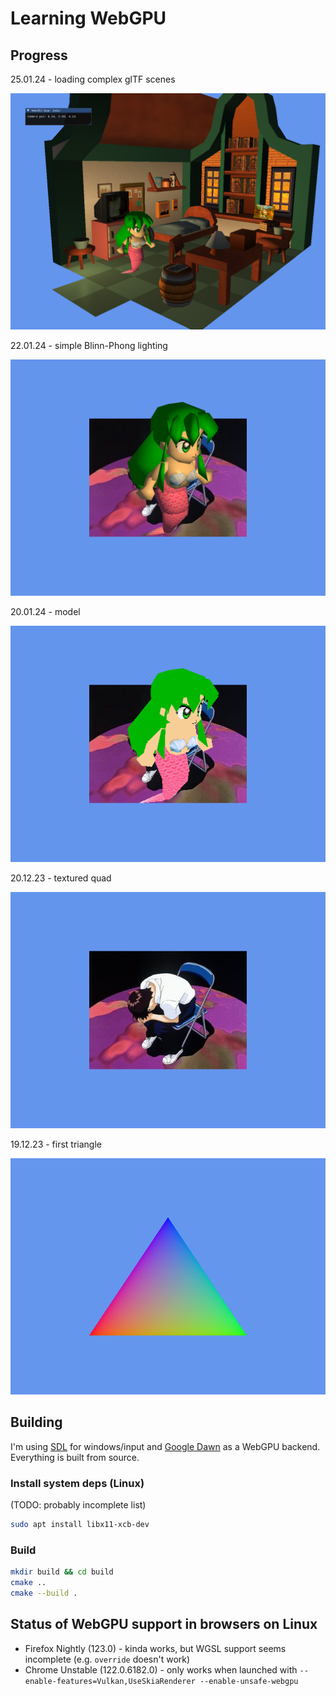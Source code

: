 # Learning WebGPU

## Progress

25.01.24 - loading complex glTF scenes

![gltf_scene_loading](screenshots/5_gltf_scene_loading.png)

22.01.24 - simple Blinn-Phong lighting

![blinn_phong](screenshots/4_blinn_phong.png)

20.01.24 - model

![model](screenshots/3_model.png)

20.12.23 - textured quad

![textured_quad](screenshots/2_textured_quad.png)

19.12.23 - first triangle

![triangle](screenshots/1_triangle.png)

## Building

I'm using [SDL](https://github.com/libsdl-org/SDL) for windows/input and [Google Dawn](https://github.com/google/dawn) as a WebGPU backend. Everything is built from source.

### Install system deps (Linux)

(TODO: probably incomplete list)

```sh
sudo apt install libx11-xcb-dev
```

### Build

```sh
mkdir build && cd build
cmake ..
cmake --build .
```

## Status of WebGPU support in browsers on Linux

* Firefox Nightly (123.0) - kinda works, but WGSL support seems incomplete (e.g. `override` doesn't work)
* Chrome Unstable (122.0.6182.0) - only works when launched with `--enable-features=Vulkan,UseSkiaRenderer --enable-unsafe-webgpu`

